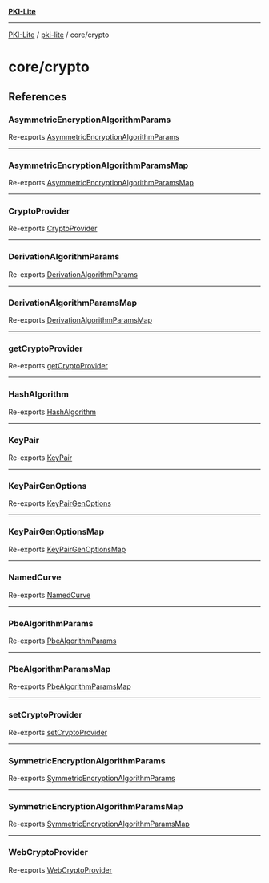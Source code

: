 [**PKI-Lite**](../../../README.md)

---

[PKI-Lite](../../../README.md) / [pki-lite](../../README.md) / core/crypto

# core/crypto

## References

### AsymmetricEncryptionAlgorithmParams

Re-exports [AsymmetricEncryptionAlgorithmParams](types/type-aliases/AsymmetricEncryptionAlgorithmParams.md)

---

### AsymmetricEncryptionAlgorithmParamsMap

Re-exports [AsymmetricEncryptionAlgorithmParamsMap](types/interfaces/AsymmetricEncryptionAlgorithmParamsMap.md)

---

### CryptoProvider

Re-exports [CryptoProvider](types/interfaces/CryptoProvider.md)

---

### DerivationAlgorithmParams

Re-exports [DerivationAlgorithmParams](types/type-aliases/DerivationAlgorithmParams.md)

---

### DerivationAlgorithmParamsMap

Re-exports [DerivationAlgorithmParamsMap](types/interfaces/DerivationAlgorithmParamsMap.md)

---

### getCryptoProvider

Re-exports [getCryptoProvider](provider/functions/getCryptoProvider.md)

---

### HashAlgorithm

Re-exports [HashAlgorithm](types/type-aliases/HashAlgorithm.md)

---

### KeyPair

Re-exports [KeyPair](types/type-aliases/KeyPair.md)

---

### KeyPairGenOptions

Re-exports [KeyPairGenOptions](types/type-aliases/KeyPairGenOptions.md)

---

### KeyPairGenOptionsMap

Re-exports [KeyPairGenOptionsMap](types/interfaces/KeyPairGenOptionsMap.md)

---

### NamedCurve

Re-exports [NamedCurve](types/type-aliases/NamedCurve.md)

---

### PbeAlgorithmParams

Re-exports [PbeAlgorithmParams](types/type-aliases/PbeAlgorithmParams.md)

---

### PbeAlgorithmParamsMap

Re-exports [PbeAlgorithmParamsMap](types/interfaces/PbeAlgorithmParamsMap.md)

---

### setCryptoProvider

Re-exports [setCryptoProvider](provider/functions/setCryptoProvider.md)

---

### SymmetricEncryptionAlgorithmParams

Re-exports [SymmetricEncryptionAlgorithmParams](types/type-aliases/SymmetricEncryptionAlgorithmParams.md)

---

### SymmetricEncryptionAlgorithmParamsMap

Re-exports [SymmetricEncryptionAlgorithmParamsMap](types/interfaces/SymmetricEncryptionAlgorithmParamsMap.md)

---

### WebCryptoProvider

Re-exports [WebCryptoProvider](WebCryptoProvider/classes/WebCryptoProvider.md)

